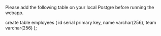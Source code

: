 Please add the following table on your local Postgre before running the webapp.

create table employees (
  id serial primary key,
  name varchar(256),
  team varchar(256)
);
